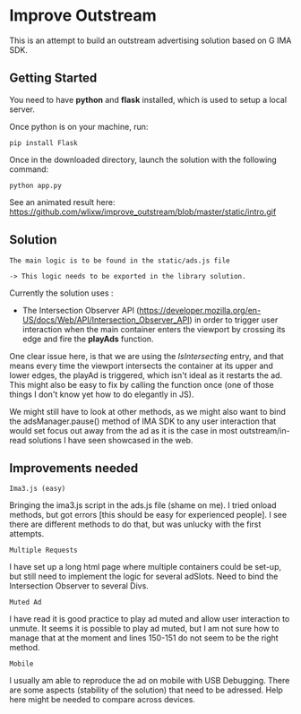 # Improve Outstream

This is an attempt to build an outstream advertising solution based on G IMA SDK.

## Getting Started

You need to have <b>python</b> and </b> <b>flask</b> installed, which is used to setup a local server.  
  
Once python is on your machine, run:

```
pip install Flask
```

Once in the downloaded directory, launch the solution with the following command:

```
python app.py 
```
See an animated result here: https://github.com/wlixw/improve_outstream/blob/master/static/intro.gif 

## Solution

```
The main logic is to be found in the static/ads.js file 

-> This logic needs to be exported in the library solution.
```

Currently the solution uses : 

- The Intersection Observer API (https://developer.mozilla.org/en-US/docs/Web/API/Intersection_Observer_API) in order to trigger user interaction when the main container enters the viewport by crossing its edge and fire the <b>playAds</b> function. 

One clear issue here, is that we are using the <i>IsIntersecting</i> entry, and that means every time the viewport intersects the container at its upper and lower edges, the playAd is triggered, which isn't ideal as it restarts the ad. This might also be easy to fix by calling the function once (one of those things I don't know yet how to do elegantly in JS). 

We might still have to look at other methods, as we might also want to bind the adsManager.pause() method of IMA SDK to any user interaction that would set focus out away from the ad as it is the case in most outstream/in-read solutions I have seen showcased in the web. 

## Improvements needed

```
Ima3.js (easy)
```

Bringing the ima3.js script in the ads.js file (shame on me). I tried onload methods, but got errors [this should be easy for experienced people]. I see there are different methods to do that, but was unlucky with the first attempts.

```
Multiple Requests
```
I have set up a long html page where multiple containers could be set-up, but still need to implement the logic for several adSlots. Need to bind the Intersection Observer to several Divs.

 ```
Muted Ad 
```

I have read it is good practice to play ad muted and allow user interaction to unmute. It seems it is possible to play ad muted, but I am not sure how to manage that at the moment and lines 150-151 do not seem to be the right method.

```
Mobile
```

I usually am able to reproduce the ad on mobile with USB Debugging. There are some aspects (stability of the solution) that need to be adressed. Help here might be needed to compare across devices.

